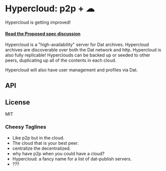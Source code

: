 # Hypercloud: p2p + ☁ 

Hypercloud is getting improved!

#### [Read the Proposed spec discussion](https://hackmd.io/s/HJHPnsBNl)

Hypercloud is a "high-availability" server for Dat archives. Hypercloud archives are discoverable over both the Dat network and http. Hypercloud is also fully replicable! Hyperclouds can be backed up or seeded to other peers, duplicating up all of the contents in each cloud.

Hypercloud will also have user management and profiles via Dat.


## API



## License

MIT

### Cheesy Taglines

* Like p2p but in the cloud.
* The cloud that is your best peer.
* centralize the decentralized.
* why have p2p when you could have a cloud?
* Hypercloud: a fancy name for a list of dat-publish servers.
* ???
